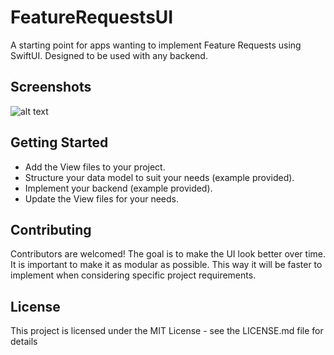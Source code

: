 # FeatureRequestsUI
A starting point for apps wanting to implement Feature Requests using SwiftUI. Designed to be used with any backend.

## Screenshots

![alt text](https://user-images.githubusercontent.com/13791726/129460066-43d7e3c3-fe04-4c2a-b783-f8d7500a2e1b.png)

## Getting Started

* Add the View files to your project. 
* Structure your data model to suit your needs (example provided).
* Implement your backend (example provided).
* Update the View files for your needs.

## Contributing

Contributors are welcomed! The goal is to make the UI look better over time. It is important to make it as modular as possible. This way it will be faster to implement when considering specific project requirements.

## License

This project is licensed under the MIT License - see the LICENSE.md file for details
